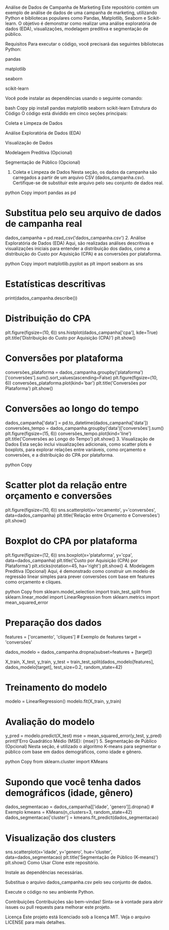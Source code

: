 Análise de Dados de Campanha de Marketing
Este repositório contém um exemplo de análise de dados de uma campanha de marketing, utilizando Python e bibliotecas populares como Pandas, Matplotlib, Seaborn e Scikit-learn. O objetivo é demonstrar como realizar uma análise exploratória de dados (EDA), visualizações, modelagem preditiva e segmentação de público.

Requisitos
Para executar o código, você precisará das seguintes bibliotecas Python:

pandas

matplotlib

seaborn

scikit-learn

Você pode instalar as dependências usando o seguinte comando:

bash
Copy
pip install pandas matplotlib seaborn scikit-learn
Estrutura do Código
O código está dividido em cinco seções principais:

Coleta e Limpeza de Dados

Análise Exploratória de Dados (EDA)

Visualização de Dados

Modelagem Preditiva (Opcional)

Segmentação de Público (Opcional)

1. Coleta e Limpeza de Dados
Nesta seção, os dados da campanha são carregados a partir de um arquivo CSV (dados_campanha.csv). Certifique-se de substituir este arquivo pelo seu conjunto de dados real.

python
Copy
import pandas as pd

# Substitua pelo seu arquivo de dados de campanha real
dados_campanha = pd.read_csv('dados_campanha.csv')
2. Análise Exploratória de Dados (EDA)
Aqui, são realizadas análises descritivas e visualizações iniciais para entender a distribuição dos dados, como a distribuição do Custo por Aquisição (CPA) e as conversões por plataforma.

python
Copy
import matplotlib.pyplot as plt
import seaborn as sns

# Estatísticas descritivas
print(dados_campanha.describe())

# Distribuição do CPA
plt.figure(figsize=(10, 6))
sns.histplot(dados_campanha['cpa'], kde=True)
plt.title('Distribuição do Custo por Aquisição (CPA)')
plt.show()

# Conversões por plataforma
conversões_plataforma = dados_campanha.groupby('plataforma')['conversões'].sum().sort_values(ascending=False)
plt.figure(figsize=(10, 6))
conversões_plataforma.plot(kind='bar')
plt.title('Conversões por Plataforma')
plt.show()

# Conversões ao longo do tempo
dados_campanha['data'] = pd.to_datetime(dados_campanha['data'])
conversões_tempo = dados_campanha.groupby('data')['conversões'].sum()
plt.figure(figsize=(15, 6))
conversões_tempo.plot(kind='line')
plt.title('Conversões ao Longo do Tempo')
plt.show()
3. Visualização de Dados
Esta seção inclui visualizações adicionais, como scatter plots e boxplots, para explorar relações entre variáveis, como orçamento e conversões, e a distribuição do CPA por plataforma.

python
Copy
# Scatter plot da relação entre orçamento e conversões
plt.figure(figsize=(10, 6))
sns.scatterplot(x='orcamento', y='conversões', data=dados_campanha)
plt.title('Relação entre Orçamento e Conversões')
plt.show()

# Boxplot do CPA por plataforma
plt.figure(figsize=(12, 6))
sns.boxplot(x='plataforma', y='cpa', data=dados_campanha)
plt.title('Custo por Aquisição (CPA) por Plataforma')
plt.xticks(rotation=45, ha='right')
plt.show()
4. Modelagem Preditiva (Opcional)
Aqui, é demonstrado como construir um modelo de regressão linear simples para prever conversões com base em features como orçamento e cliques.

python
Copy
from sklearn.model_selection import train_test_split
from sklearn.linear_model import LinearRegression
from sklearn.metrics import mean_squared_error

# Preparação dos dados
features = ['orcamento', 'cliques']  # Exemplo de features
target = 'conversões'

dados_modelo = dados_campanha.dropna(subset=features + [target])

X_train, X_test, y_train, y_test = train_test_split(dados_modelo[features], dados_modelo[target], test_size=0.2, random_state=42)

# Treinamento do modelo
modelo = LinearRegression()
modelo.fit(X_train, y_train)

# Avaliação do modelo
y_pred = modelo.predict(X_test)
mse = mean_squared_error(y_test, y_pred)
print(f'Erro Quadrático Médio (MSE): {mse}')
5. Segmentação de Público (Opcional)
Nesta seção, é utilizado o algoritmo K-means para segmentar o público com base em dados demográficos, como idade e gênero.

python
Copy
from sklearn.cluster import KMeans

# Supondo que você tenha dados demográficos (idade, gênero)
dados_segmentacao = dados_campanha[['idade', 'genero']].dropna() # Exemplo
kmeans = KMeans(n_clusters=3, random_state=42)
dados_segmentacao['cluster'] = kmeans.fit_predict(dados_segmentacao)

# Visualização dos clusters
sns.scatterplot(x='idade', y='genero', hue='cluster', data=dados_segmentacao)
plt.title('Segmentação de Público (K-means)')
plt.show()
Como Usar
Clone este repositório.

Instale as dependências necessárias.

Substitua o arquivo dados_campanha.csv pelo seu conjunto de dados.

Execute o código no seu ambiente Python.

Contribuições
Contribuições são bem-vindas! Sinta-se à vontade para abrir issues ou pull requests para melhorar este projeto.

Licença
Este projeto está licenciado sob a licença MIT. Veja o arquivo LICENSE para mais detalhes.

